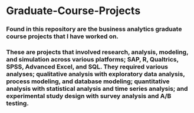 # Graduate-Course-Projects
### Found in this repository are the business analytics graduate course projects that I have worked on. 

### These are projects that involved research, analysis,  modeling, and simulation across various platforms; SAP, R, Qualtrics, SPSS, Advanced Excel, and SQL. They required various analyses; qualitative analysis with exploratory data analysis, process modeling, and database modeling; quantitative analysis with statistical analysis and time series analysis; and experimental study design with survey analysis and A/B testing. 
